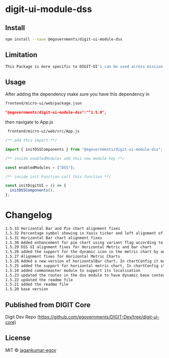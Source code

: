 <!-- TODO: update this -->

# digit-ui-module-dss

## Install

```bash
npm install --save @egovernments/digit-ui-module-dss
```

## Limitation

```bash
This Package is more specific to DIGIT-UI's can be used across mission's
```

## Usage

After adding the dependency make sure you have this dependency in

```bash
frontend/micro-ui/web/package.json
```

```json
"@egovernments/digit-ui-module-dss":"^1.5.0",
```

then navigate to App.js

```bash
 frontend/micro-ui/web/src/App.js
```


```jsx
/** add this import **/

import { initDSSComponents } from "@egovernments/digit-ui-module-dss";

/** inside enabledModules add this new module key **/

const enabledModules = ["DSS"];

/** inside init Function call this function **/

const initDigitUI = () => {
  initDSSComponents();
};
```

# Changelog

```bash
1.5.33 Horizontal Bar and Pie chart alignment fixes
1.5.32 Percentage symbol showing in Yaxis ticker and left alignment of label for FSM Capacity Utilization 
1.5.31 Horizontal Bar chart alignment fixes
1.5.30 Added enhancement for pie chart using variant flag according to new requirements. Refer CustomPieChart component.
1.5.29 DSS UI alignment fixes for Horizontal Metric and bar chart
1.5.28 added the support for the dynamic icon in the metric chart by adding flag iconName
1.5.27 Alignment fixes for Horizontal Metric Charts
1.5.26 Added a new version of horizontalBar chart, In chartConfig it makes use of this boolean key = horizontalBarv2
1.5.25 added the support for horizontal metric chart, In chartConfig it makes use of this boolean key = isHorizontalChart
1.5.24 added commonmaster module to support its localisation
1.5.23 updated the routes in the dss module to have dynamic base context path
1.5.22 updated the readme file
1.5.21 added the readme file
1.5.20 base version
```

## Published from DIGIT Core 
Digit Dev Repo (https://github.com/egovernments/DIGIT-Dev/tree/digit-ui-core)

## License

MIT © [jagankumar-egov](https://github.com/jagankumar-egov)